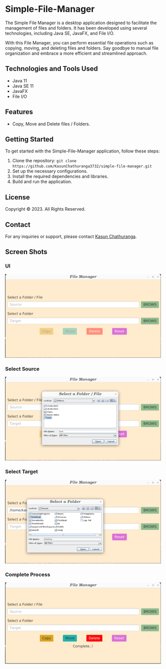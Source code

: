 # Simple-File-Manager

The Simple File Manager is a desktop application designed to facilitate the management of files and folders. It has been developed using several technologies, including Java SE, JavaFX, and File I/O.

With this File Manager, you can perform essential file operations such as copying, moving, and deleting files and folders. Say goodbye to manual file organization and embrace a more efficient and streamlined approach.

## Technologies and Tools Used

- Java 11
- Java SE 11
- JavaFX
- File I/O

## Features

- Copy, Move and Delete files / Folders.

## Getting Started

To get started with the Simple-File-Manager application, follow these steps:

1. Clone the repository: `git clone https://github.com/KasunChathuranga3732/simple-file-manager.git`
2. Set up the necessary configurations.
3. Install the required dependencies and libraries.
4. Build and run the application.

## License

Copyright &copy; 2023. All Rights Reserved.


## Contact

For any inquiries or support, please contact [Kasun Chathuranga](mailto:kasunchathuranga3732@gmail.com).


## Screen Shots
### UI
![Alt Text](./images/1.png)

### Select Source
![Alt Text](./images/2.png)

### Select Target
![Alt Text](./images/3.png)

### Complete Process
![Alt Text](./images/4.png)


